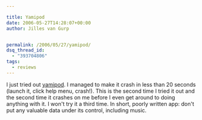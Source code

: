 ```yaml
---

title: Yamipod
date: 2006-05-27T14:28:07+00:00
author: Jilles van Gurp


permalink: /2006/05/27/yamipod/
dsq_thread_id:
  - "393704806"
tags:
  - reviews
---
```

I just tried out [yamipod](http://www.yamipod.com). I managed to make it crash in less than 20 seconds (launch it, click help menu, crash!). This is the second time I tried it out and the second time it crashes on me before I even get around to doing anything with it. I won't try it a third time.
In short, poorly written app: don't put any valuable data under its control, including music.